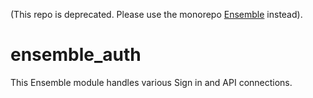 (This repo is deprecated. Please use the monorepo [Ensemble](https://github.com/EnsembleUI/ensemble) instead).

# ensemble_auth

This Ensemble module handles various Sign in and API connections.
